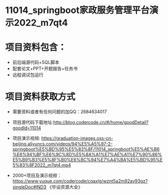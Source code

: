 #  11014_springboot家政服务管理平台演示2022_m7qt4
 
# 项目资料包含：
* 前后端源代码+SQL脚本
* 配套论文+PPT+开题报告+任务书
* 远程调试包运行

# 项目资料获取方式
* 需要资料或者有任何问题的加QQ：2684634017
* 项目源代码下载地址:http://blog.codercode.cn/#/home/goodDetail?goodId=11014

* 项目演示视频: https://graduation-images.oss-cn-beijing.aliyuncs.com/videos/94%E5%A5%97-2-springboot%E5%BD%95%E5%83%8F/11014_springboot%E5%AE%B6%E6%94%BF%E6%9C%8D%E5%8A%A1%E7%AE%A1%E7%90%86%E5%B9%B3%E5%8F%B0%E6%BC%94%E7%A4%BA%E5%BD%95%E5%83%8F2022_m7qt4.mp4


* 2000+项目及演示视频：https://www.yuque.com/codercode/cqaxlg/wznt5a2m92ay93gz?singleDoc#lND3 《毕设资源大全》






